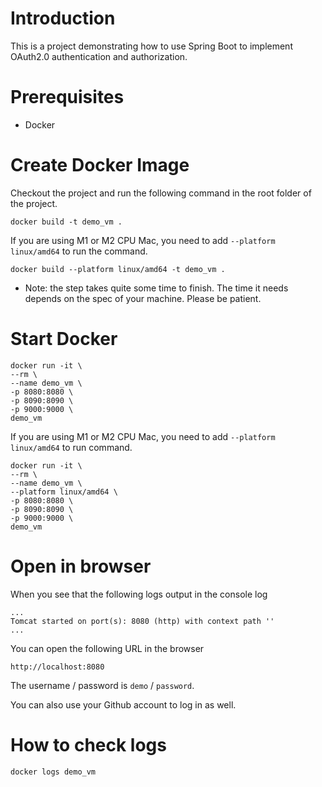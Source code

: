 # Introduction
This is a project demonstrating how to use Spring Boot to implement OAuth2.0 authentication and authorization.

# Prerequisites
 - Docker

# Create Docker Image
Checkout the project and run the following command in the root folder of the project.
```
docker build -t demo_vm .
```

If you are using M1 or M2 CPU Mac, you need to add `--platform linux/amd64` to run the command.
```
docker build --platform linux/amd64 -t demo_vm .
```

- Note: the step takes quite some time to finish. The time it needs depends on the spec of your machine. Please be patient.

# Start Docker
```
docker run -it \
--rm \
--name demo_vm \
-p 8080:8080 \
-p 8090:8090 \
-p 9000:9000 \
demo_vm
```

If you are using M1 or M2 CPU Mac, you need to add `--platform linux/amd64` to run command.
```
docker run -it \
--rm \
--name demo_vm \
--platform linux/amd64 \
-p 8080:8080 \
-p 8090:8090 \
-p 9000:9000 \
demo_vm
```

# Open in browser

When you see that the following logs output in the console log
```
...
Tomcat started on port(s): 8080 (http) with context path ''
...
```

You can open the following URL in the browser
```
http://localhost:8080
```

The username / password is `demo` / `password`.

You can also use your Github account to log in as well.


# How to check logs
```
docker logs demo_vm
```